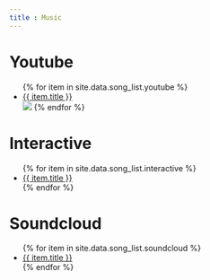 ```yaml
---
title : Music
---
```

# Youtube

<ul>
   {% for item in site.data.song_list.youtube %}
      <li><a href="{{ item.link }}">{{ item.title }}</a></li>
      <img src="{{item.frame}}">
   {% endfor %}
</ul>

# Interactive

<ul>
   {% for item in site.data.song_list.interactive %}
      <li><a href="{{ item.link }}">{{ item.title }}</a></li>
   {% endfor %}
</ul>

# Soundcloud

<ul>
   {% for item in site.data.song_list.soundcloud %}
      <li><a href="{{ item.link }}">{{ item.title }}</a></li>
   {% endfor %}
</ul>

